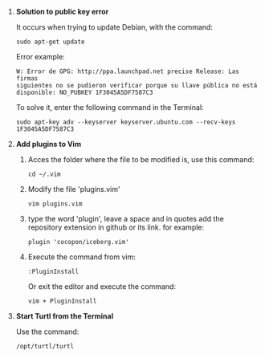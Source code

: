 1. **Solution to public key error**

	It occurs when trying to update Debian, with the command:
	```
	sudo apt-get update
	```
	Error example:
	```
	W: Error de GPG: http://ppa.launchpad.net precise Release: Las firmas 
	siguientes no se pudieron verificar porque su llave pública no está 
	disponible:	NO_PUBKEY 1F3045A5DF7587C3
	```
	To solve it, enter the following command in the Terminal:
	```
	sudo apt-key adv --keyserver keyserver.ubuntu.com --recv-keys 
	1F3045A5DF7587C3
	```
1. **Add plugins to Vim**

	1. Acces the folder where the file to be modified is, use this command:
	
		```
		cd ~/.vim
		```
	1. Modify the file 'plugins.vim'
		```
		vim plugins.vim
		```
	1. type the word 'plugin', leave a space and in quotes add the repository
	extension in github or its link. for example:
		```
		plugin 'cocopon/iceberg.vim'
		```
	1. Execute the command from vim:
		```
		:PluginInstall
		```
		Or exit the editor and execute the command:
		```
		vim + PluginInstall
		```

1. **Start Turtl from the Terminal**

	Use the command:
	```
	/opt/turtl/turtl
	```
